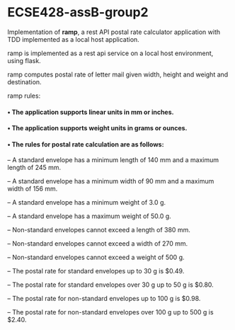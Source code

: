 # ECSE428-assB-group2

Implementation of **ramp**, a rest API postal rate calculator application with TDD implemented as a local host application.

ramp is implemented as a rest api service on a local host environment, using flask.

ramp computes postal rate of letter mail given width, height and weight and destination.

ramp rules: 

#### • The application supports linear units in mm or inches.

#### • The application supports weight units in grams or ounces.

#### • The rules for postal rate calculation are as follows:

– A standard envelope has a minimum length of 140 mm and a maximum length of 245 mm.

– A standard envelope has a minimum width of 90 mm and a maximum width of 156 mm.

– A standard envelope has a minimum weight of 3.0 g.

– A standard envelope has a maximum weight of 50.0 g.

– Non-standard envelopes cannot exceed a length of 380 mm.

– Non-standard envelopes cannot exceed a width of 270 mm.

– Non-standard envelopes cannot exceed a weight of 500 g.

– The postal rate for standard envelopes up to 30 g is $0.49.

– The postal rate for standard envelopes over 30 g up to 50 g is $0.80.

– The postal rate for non-standard envelopes up to 100 g is $0.98.

– The postal rate for non-standard envelopes over 100 g up to 500 g is $2.40.

